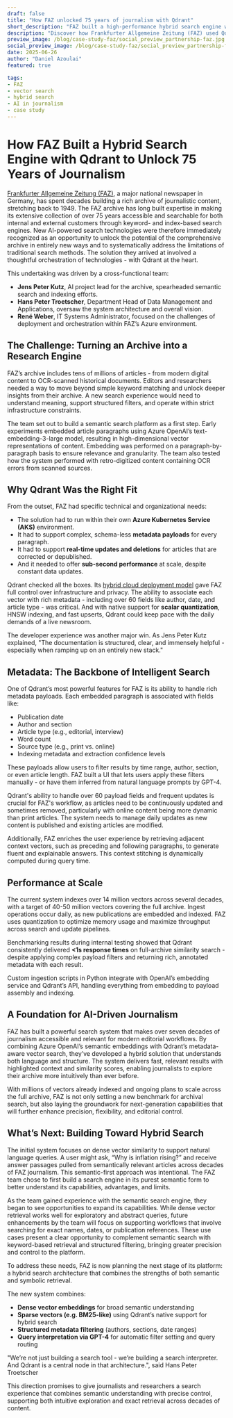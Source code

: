 ```yaml
---
draft: false
title: "How FAZ unlocked 75 years of journalism with Qdrant"
short_description: "FAZ built a high-performance hybrid search engine with Qdrant to modernize access to its archive of 75 years of articles."
description: "Discover how Frankfurter Allgemeine Zeitung (FAZ) used Qdrant to build a metadata-rich semantic search engine that transforms archival journalism into an AI-powered research tool—with sub-second latency and over 60 fields of structured filtering."
preview_image: /blog/case-study-faz/social_preview_partnership-faz.jpg
social_preview_image: /blog/case-study-faz/social_preview_partnership-faz.jpg
date: 2025-06-26
author: "Daniel Azoulai"
featured: true

tags:
- FAZ
- vector search
- hybrid search
- AI in journalism
- case study
---
```


# **How FAZ Built a Hybrid Search Engine with Qdrant to Unlock 75 Years of Journalism**

[Frankfurter Allgemeine Zeitung (FAZ)](https://www.frankfurterallgemeine.de/die-faz), a major national newspaper in Germany, has spent decades building a rich archive of journalistic content, stretching back to 1949\. The FAZ archive has long built expertise in making its extensive collection of over 75 years accessible and searchable for both internal and external customers through keyword- and index-based search engines. New AI-powered search technologies were therefore immediately recognized as an opportunity to unlock the potential of the comprehensive archive in entirely new ways and to systematically address the limitations of traditional search methods. The solution they arrived at involved a thoughtful orchestration of technologies \- with Qdrant at the heart.

This undertaking was driven by a cross-functional team:

* **Jens Peter Kutz**, AI project lead for the archive, spearheaded semantic search and indexing efforts.  
* **Hans Peter Troetscher**, Department Head of Data Management and Applications, oversaw the system architecture and overall vision.  
* **René Weber**, IT Systems Administrator, focused on the challenges of deployment and orchestration within FAZ’s Azure environment.

## **The Challenge: Turning an Archive into a Research Engine**

FAZ’s archive includes tens of millions of articles \- from modern digital content to OCR-scanned historical documents. Editors and researchers needed a way to move beyond simple keyword matching and unlock deeper insights from their archive. A new search experience would need to understand meaning, support structured filters, and operate within strict infrastructure constraints.

The team set out to build a semantic search platform as a first step. Early experiments embedded article paragraphs using Azure OpenAI’s text-embedding-3-large model, resulting in high-dimensional vector representations of content. Embedding was performed on a paragraph-by-paragraph basis to ensure relevance and granularity. The team also tested how the system performed with retro-digitized content containing OCR errors from scanned sources.

## **Why Qdrant Was the Right Fit**

From the outset, FAZ had specific technical and organizational needs:

* The solution had to run within their own **Azure Kubernetes Service (AKS)** environment.  
* It had to support complex, schema-less **metadata payloads** for every paragraph.  
* It had to support **real-time updates and deletions** for articles that are corrected or depublished.  
* And it needed to offer **sub-second performance** at scale, despite constant data updates.

Qdrant checked all the boxes. Its [hybrid cloud deployment model](https://qdrant.tech/hybrid-cloud/) gave FAZ full control over infrastructure and privacy. The ability to associate each vector with rich metadata \- including over 60 fields like author, date, and article type \- was critical. And with native support for **scalar quantization**, HNSW indexing, and fast upserts, Qdrant could keep pace with the daily demands of a live newsroom.

The developer experience was another major win. As Jens Peter Kutz explained, "The documentation is structured, clear, and immensely helpful \- especially when ramping up on an entirely new stack."

## **Metadata: The Backbone of Intelligent Search**

One of Qdrant’s most powerful features for FAZ is its ability to handle rich metadata payloads. Each embedded paragraph is associated with fields like:

* Publication date  
* Author and section  
* Article type (e.g., editorial, interview)  
* Word count  
* Source type (e.g., print vs. online)  
* Indexing metadata and extraction confidence levels

These payloads allow users to filter results by time range, author, section, or even article length. FAZ built a UI that lets users apply these filters manually \- or have them inferred from natural language prompts by GPT-4.

Qdrant's ability to handle over 60 payload fields and frequent updates is crucial for FAZ's workflow, as articles need to be continuously updated and sometimes removed, particularly with online content being more dynamic than print articles. The system needs to manage daily updates as new content is published and existing articles are modified.

Additionally, FAZ enriches the user experience by retrieving adjacent context vectors, such as preceding and following paragraphs, to generate fluent and explainable answers. This context stitching is dynamically computed during query time.

## **Performance at Scale**

The current system indexes over 14 million vectors across several decades, with a target of 40-50 million vectors covering the full archive. Ingest operations occur daily, as new publications are embedded and indexed. FAZ uses quantization to optimize memory usage and maximize throughput across search and update pipelines.

Benchmarking results during internal testing showed that Qdrant consistently delivered **\<1s response times** on full-archive similarity search \- despite applying complex payload filters and returning rich, annotated metadata with each result.

Custom ingestion scripts in Python integrate with OpenAI’s embedding service and Qdrant’s API, handling everything from embedding to payload assembly and indexing.

## **A Foundation for AI-Driven Journalism**

FAZ has built a powerful search system that makes over seven decades of journalism accessible and relevant for modern editorial workflows. By combining Azure OpenAI’s semantic embeddings with Qdrant’s metadata-aware vector search, they’ve developed a hybrid solution that understands both language and structure. The system delivers fast, relevant results with highlighted context and similarity scores, enabling journalists to explore their archive more intuitively than ever before.

With millions of vectors already indexed and ongoing plans to scale across the full archive, FAZ is not only setting a new benchmark for archival search, but also laying the groundwork for next-generation capabilities that will further enhance precision, flexibility, and editorial control.

## **What’s Next: Building Toward Hybrid Search**

The initial system focuses on dense vector similarity to support natural language queries. A user might ask, “Why is inflation rising?” and receive answer passages pulled from semantically relevant articles across decades of FAZ journalism. This semantic-first approach was intentional. The FAZ team chose to first build a search engine in its purest semantic form to better understand its capabilities, advantages, and limits. 

As the team gained experience with the semantic search engine, they began to see opportunities to expand its capabilities. While dense vector retrieval works well for exploratory and abstract queries, future enhancements by the team will focus on supporting workflows that involve searching for exact names, dates, or publication references. These use cases present a clear opportunity to complement semantic search with keyword-based retrieval and structured filtering, bringing greater precision and control to the platform.

To address these needs, FAZ is now planning the next stage of its platform: a hybrid search architecture that combines the strengths of both semantic and symbolic retrieval.

The new system combines:

* **Dense vector embeddings** for broad semantic understanding  
* **Sparse vectors (e.g. BM25-like)** using Qdrant’s native support for hybrid search  
* **Structured metadata filtering** (authors, sections, date ranges)  
* **Query interpretation via GPT-4** for automatic filter setting and query routing

"We’re not just building a search tool \- we’re building a search interpreter. And Qdrant is a central node in that architecture.", said Hans Peter Troetscher

This direction promises to give journalists and researchers a search experience that combines semantic understanding with precise control, supporting both intuitive exploration and exact retrieval across decades of content.

